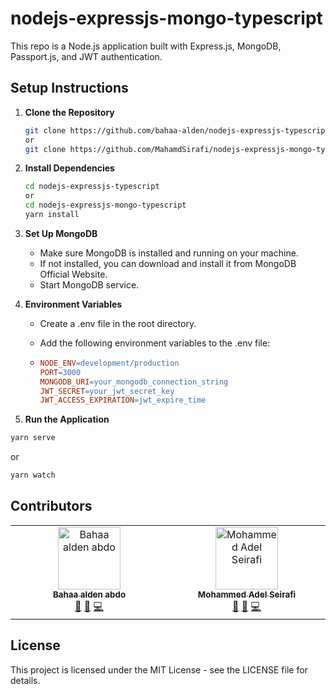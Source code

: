 # nodejs-expressjs-mongo-typescript

This repo is a Node.js application built with Express.js, MongoDB, Passport.js, and JWT authentication.

## Setup Instructions

1. **Clone the Repository**

   ```bash
   git clone https://github.com/bahaa-alden/nodejs-expressjs-typescript.git
   or
   git clone https://github.com/MahamdSirafi/nodejs-expressjs-mongo-typescript.git
   ```

2. **Install Dependencies**

   ```bash
   cd nodejs-expressjs-typescript
   or
   cd nodejs-expressjs-mongo-typescript
   yarn install
   ```

3. **Set Up MongoDB**

   - Make sure MongoDB is installed and running on your machine.
   - If not installed, you can download and install it from MongoDB Official Website.
   - Start MongoDB service.

4. **Environment Variables**

   - Create a .env file in the root directory.
   - Add the following environment variables to the .env file:

   - ```makefile
     NODE_ENV=development/production
     PORT=3000
     MONGODB_URI=your_mongodb_connection_string
     JWT_SECRET=your_jwt_secret_key
     JWT_ACCESS_EXPIRATION=jwt_expire_time
     ```

5. **Run the Application**

```bash
yarn serve
```

or

```bash
yarn watch
```

## Contributors

<table>
  <tbody>
    <tr>
      <td align="center" valign="top" width="14.28%"><a href="https://github.com/bahaa-alden"><img src="https://avatars.githubusercontent.com/u/114233768?v=4" width="100px;" alt="Bahaa alden abdo"/><br /><sub><b>Bahaa alden abdo</b></sub></a><br /><a href="#maintenance-Shchepotin" title="Maintenance">🚧</a> <a href="#doc-Shchepotin" title="Documentation">📖</a> <a href="#code-Shchepotin" title="Code">💻</a></td>
      <td align="center" valign="top" width="14.28%"><a href="https://github.com/MahamdSirafi"><img src="https://mahamdsirafi.github.io/Portfolio/assets/img/person.jpg" width="100px;" alt="Mohammed Adel Seirafi"/><br /><sub><b>Mohammed Adel Seirafi</b></sub></a><br /><a href="#maintenance-Shchepotin" title="Maintenance">🚧</a> <a href="#doc-Shchepotin" title="Documentation">📖</a> <a href="#code-Shchepotin" title="Code">💻</a></td>
    </tr>
  </tbody>
</table>

## License

This project is licensed under the MIT License - see the LICENSE file for details.
